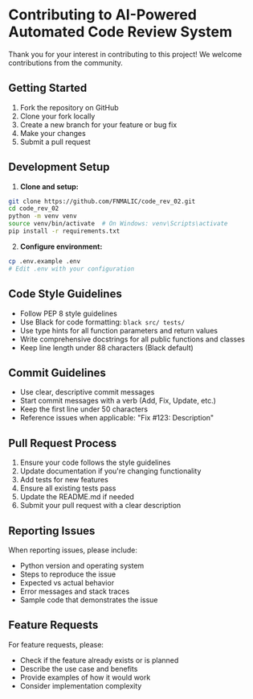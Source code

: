 # Contributing to AI-Powered Automated Code Review System

Thank you for your interest in contributing to this project! We welcome contributions from the community.

## Getting Started

1. Fork the repository on GitHub
2. Clone your fork locally
3. Create a new branch for your feature or bug fix
4. Make your changes
5. Submit a pull request

## Development Setup

1. **Clone and setup:**
```bash
git clone https://github.com/FNMALIC/code_rev_02.git
cd code_rev_02
python -m venv venv
source venv/bin/activate  # On Windows: venv\Scripts\activate
pip install -r requirements.txt
```

2. **Configure environment:**
```bash
cp .env.example .env
# Edit .env with your configuration
```

## Code Style Guidelines

- Follow PEP 8 style guidelines
- Use Black for code formatting: `black src/ tests/`
- Use type hints for all function parameters and return values
- Write comprehensive docstrings for all public functions and classes
- Keep line length under 88 characters (Black default)

## Commit Guidelines

- Use clear, descriptive commit messages
- Start commit messages with a verb (Add, Fix, Update, etc.)
- Keep the first line under 50 characters
- Reference issues when applicable: "Fix #123: Description"

## Pull Request Process

1. Ensure your code follows the style guidelines
2. Update documentation if you're changing functionality
3. Add tests for new features
4. Ensure all existing tests pass
5. Update the README.md if needed
6. Submit your pull request with a clear description


## Reporting Issues

When reporting issues, please include:
- Python version and operating system
- Steps to reproduce the issue
- Expected vs actual behavior
- Error messages and stack traces
- Sample code that demonstrates the issue

## Feature Requests

For feature requests, please:
- Check if the feature already exists or is planned
- Describe the use case and benefits
- Provide examples of how it would work
- Consider implementation complexity




